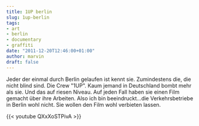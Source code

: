 ```yaml
---
title: 1UP berlin
slug: 1up-berlin
tags:
- art
- berlin
- documentary
- graffiti
date: "2011-12-20T12:46:00+01:00"
author: marvin
draft: false
---
```

Jeder der einmal durch Berlin gelaufen ist kennt sie. Zumindestens die,
die nicht blind sind. Die Crew "1UP". Kaum jemand in Deutschland bombt
mehr als sie. Und das auf riesen Niveau. Auf jeden Fall haben sie einen
Film gemacht über ihre Arbeiten. Also ich bin beeindruckt...die
Verkehrsbetriebe in Berlin wohl nicht. Sie wollen den Film wohl
verbieten lassen.

{{< youtube QXxXoSTPivA >}}
